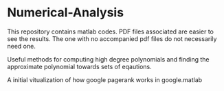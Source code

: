# Numerical-Analysis
This repository contains matlab codes. PDF files associated are easier to see the results. The one with no accompanied pdf files do not necessarily need one.

Useful methods for computing high degree polynomials and finding the approximate polynomial towards sets of eqautions.

A initial vitualization of how google pagerank works in google.matlab
